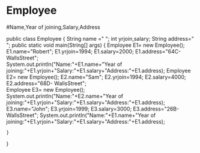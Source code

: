 # Employee
#Name,Year of joining,Salary,Address

public class Employee {
	String name =" ";
	int yrjoin,salary;
    String address=" ";
	public static void main(String[] args) {
		Employee E1= new Employee();
		E1.name="Robert";
		E1.yrjoin=1994;
		E1.salary=2000;
		E1.address="64C- WallsStreet";	
		System.out.println("Name:"+E1.name+"Year of joining:"+E1.yrjoin+"Salary:"+E1.salary+"Address:"+E1.address);
		Employee E2= new Employee();
		E2.name="Sam";
		E2.yrjoin=1994;
		E2.salary=4000;
		E2.address="68D- WallsStreet";	
		Employee E3= new Employee();
		System.out.println("Name:"+E2.name+"Year of joining:"+E1.yrjoin+"Salary:"+E1.salary+"Address:"+E1.address);
		E3.name="John";
		E3.yrjoin=1999;
		E3.salary=3000;
		E3.address="26B- WallsStreet";
		System.out.println("Name:"+E1.name+"Year of joining:"+E1.yrjoin+"Salary:"+E1.salary+"Address:"+E1.address);

	}

}

